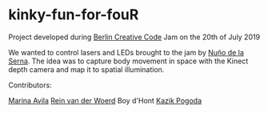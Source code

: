 # kinky-fun-for-fouR

Project developed during [Berlin Creative Code](http://creativecode.berlin/) Jam on
the 20th of July 2019

We wanted to control lasers and LEDs brought to the jam by
[Nuño de la Serna](https://action-io.com/). The idea was to capture body movement in space with
the Kinect depth camera and map it to spatial illumination.

Contributors:

[Marina Avila](@MarinaAvila)
[Rein van der Woerd](@reinvdwoerd)
Boy d'Hont
[Kazik Pogoda](@morisil)
